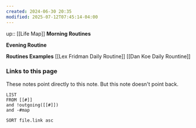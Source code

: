 ```yaml
---
created: 2024-06-30 20:35
modified: 2025-07-12T07:45:14-04:00
---
```

up:: [[Life Map]]
**Morning Routines**

**Evening Routine**


**Routines Examples**
[[Lex Fridman Daily Routine]]
[[Dan Koe Daily Rountine]]

### Links to this page
These notes point directly to this note. But this note doesn't point back.
```dataview
LIST
FROM [[#]]
and !outgoing([[#]])
and -#map

SORT file.link asc
```
